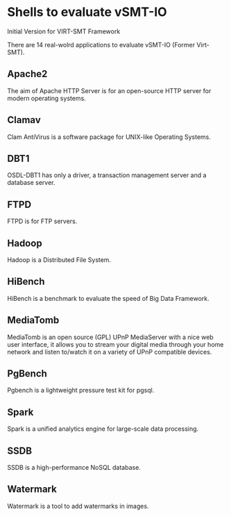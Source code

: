 # Shells to evaluate vSMT-IO 

Initial Version for VIRT-SMT Framework

There are 14 real-wolrd applications to evaluate vSMT-IO (Former Virt-SMT).

## Apache2
The aim of Apache HTTP Server is for an open-source HTTP server for modern operating systems.

## Clamav
Clam AntiVirus is a software package for UNIX-like Operating Systems.

## DBT1
OSDL-DBT1 has only a driver, a transaction management server and a database server.

## FTPD
FTPD is for FTP servers. 

## Hadoop
Hadoop is a Distributed File System.

## HiBench
HiBench is a benchmark to evaluate the speed of Big Data Framework.

## MediaTomb
MediaTomb is an open source (GPL) UPnP MediaServer with a nice web user interface, it allows you to stream your digital media through your home network and listen to/watch it on a variety of UPnP compatible devices.

## PgBench
Pgbench is a lightweight pressure test kit for pgsql.

## Spark
Spark is a unified analytics engine for large-scale data processing.

## SSDB
SSDB is a high-performance NoSQL database.

## Watermark
Watermark is a tool to add watermarks in images.
